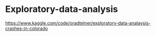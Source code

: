 # Exploratory-data-analysis
https://www.kaggle.com/code/oradtelner/exploratory-data-analaysis-crashes-in-colorado
